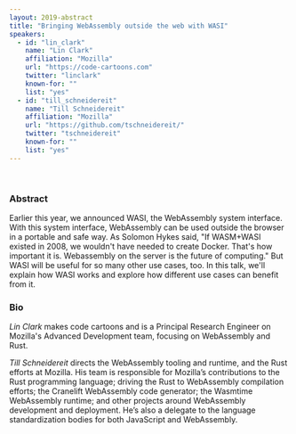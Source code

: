 ```yaml
---
layout: 2019-abstract
title: "Bringing WebAssembly outside the web with WASI"
speakers:
  - id: "lin_clark"
    name: "Lin Clark"
    affiliation: "Mozilla"
    url: "https://code-cartoons.com"
    twitter: "linclark"
    known-for: ""
    list: "yes"
  - id: "till_schneidereit"
    name: "Till Schneidereit"
    affiliation: "Mozilla"
    url: "https://github.com/tschneidereit/"
    twitter: "tschneidereit"
    known-for: ""
    list: "yes"
---
```


<br/>

### Abstract

Earlier this year, we announced WASI, the WebAssembly system interface. With this system interface, WebAssembly can be used outside the browser in a portable and safe way. As Solomon Hykes said, "If WASM+WASI existed in 2008, we wouldn't have needed to create Docker. That's how important it is. Webassembly on the server is the future of computing."  But WASI will be useful for so many other use cases, too. In this talk, we'll explain how WASI works and explore how different use cases can benefit from it.

### Bio

_Lin Clark_ makes code cartoons and is a Principal Research Engineer on Mozilla's Advanced Development team, focusing on WebAssembly and Rust.




_Till Schneidereit_ directs the WebAssembly tooling and runtime, and the Rust efforts at Mozilla. His team is responsible for Mozilla’s contributions to the Rust programming language; driving the Rust to WebAssembly compilation efforts; the Cranelift WebAssembly code generator; the Wasmtime WebAssembly runtime; and other projects around WebAssembly development and deployment. He’s also a delegate to the language standardization bodies for both JavaScript and WebAssembly.

